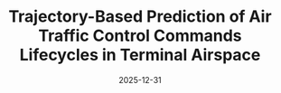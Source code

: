 ---
title: "Trajectory-Based Prediction of Air Traffic Control Commands Lifecycles in Terminal Airspace"
collection: publications
category: manuscripts
permalink: /publication/2024-11-25-paper-title-number-1
date: 2025-12-31
venue: 'Manuscript in preparation, Neurocomputing'
---